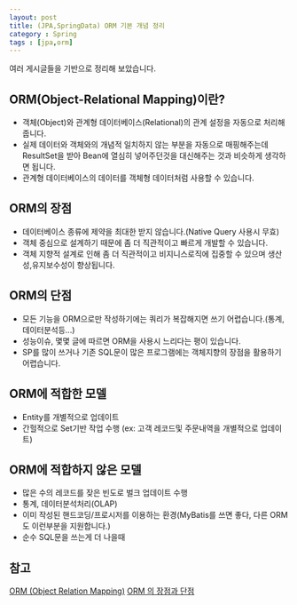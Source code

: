 ```yaml
---
layout: post
title: (JPA,SpringData) ORM 기본 개념 정리
category : Spring
tags : [jpa,orm]
---
```

여러 게시글들을 기반으로 정리해 보았습니다.

ORM(Object-Relational Mapping)이란?
----
- 객체(Object)와 관계형 데이터베이스(Relational)의 관계 설정을 자동으로 처리해줍니다.
- 실제 데이터와 객체와의 개념적 일치하지 않는 부분을 자동으로 매핑해주는데 ResultSet을 받아 Bean에 열심히 넣어주던것을 대신해주는 것과 비슷하게 생각하면 됩니다.
- 관계형 데이터베이스의 데이터를 객체형 데이터처럼 사용할 수 있습니다.

ORM의 장점
----
- 데이터베이스 종류에 제약을 최대한 받지 않습니다.(Native Query 사용시 무효)
- 객체 중심으로 설계하기 때문에 좀 더 직관적이고 빠르게 개발할 수 있습니다.
- 객체 지향적 설계로 인해 좀 더 직관적이고 비지니스로직에 집중할 수 있으며 생산성,유지보수성이 향상됩니다.

ORM의 단점
----
- 모든 기능을 ORM으로만 작성하기에는 쿼리가 복잡해지면 쓰기 어렵습니다.(통계, 데이터분석등...)
- 성능이슈, 몇몇 글에 따르면 ORM을 사용시 느리다는 평이 있습니다.
- SP를 많이 쓰거나 기존 SQL문이 많은 프로그램에는 객체지향의 장점을 활용하기 어렵습니다.

ORM에 적합한 모델
----
- Entity를 개별적으로 업데이트
- 간헐적으로 Set기반 작업 수행 (ex: 고객 레코드및 주문내역을 개별적으로 업데이트)

ORM에 적합하지 않은 모델
----
- 많은 수의 레코드를 잦은 빈도로 벌크 업데이트 수행
- 통계, 데이터분석처리(OLAP)
- 이미 작성된 핸드코딩/프로시저를 이용하는 환경(MyBatis를 쓰면 좋다, 다른 ORM도 이런부분을 지원합니다.)
- 순수 SQL문을 쓰는게 더 나을때

참고
----
[ORM (Object Relation Mapping)](http://lilymate.tistory.com/235)
[ORM 의 장점과 단점](https://gs.saro.me/#!m=elec&jn=718)
